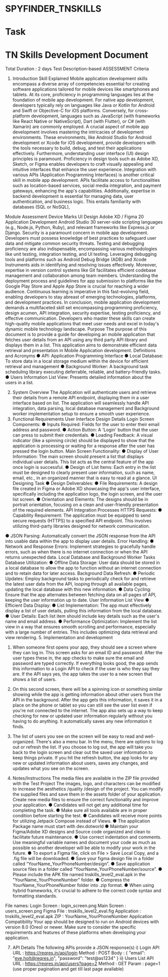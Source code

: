 # SPYFINDER_TNSKILLS
# Task
# TN Skills Development Document
Total Duration : 2 days
Test Description-based ASSESSMENT Criteria
1. Introduction
Skill Explained
Mobile application development skills encompass a diverse array of competencies essential for
creating software applications tailored for mobile devices like smartphones and tablets. At its
core, proficiency in programming languages lies at the foundation of mobile app development.
For native app development, developers typically rely on languages like Java or Kotlin for
Android and Swift or Objective-C for iOS platforms. Conversely, for cross-platform development,
languages such as JavaScript (with frameworks like React Native or NativeScript), Dart (with
Flutter), or C# (with Xamarin) are commonly employed.
A crucial aspect of mobile app development involves mastering the intricacies of development
environments. These environments, like Android Studio for Android development or Xcode for
iOS development, provide developers with the tools necessary to build, debug, and test their
applications effectively. Furthermore, understanding user interface (UI) design principles is
paramount. Proficiency in design tools such as Adobe XD, Sketch, or Figma enables developers
to craft visually appealing and intuitive interfaces that enhance the user experience.
Integration with various APIs (Application Programming Interfaces) is another critical skill in
mobile app development. APIs facilitate access to functionalities such as location-based
services, social media integration, and payment gateways, enhancing the app's capabilities.
Additionally, expertise in backend development is essential for managing data, user
authentication, and business logic. This entails familiarity with databases (SQL or NoSQL),
 
Module Assessment Device Marks
UI Design Adobe XD / Figma 20
Application Development Android Studio 30
server-side scripting languages (e.g., Node.js, Python, Ruby), and relevant frameworks like
Express.js or Django.
Security is a paramount concern in mobile app development. Developers must possess
knowledge of best practices to safeguard user data and mitigate common security threats.
Testing and debugging proficiency are also indispensable, encompassing various methodologies
like unit testing, integration testing, and UI testing. Leveraging debugging tools and platforms
such as Android Debug Bridge (ADB) and Xcode Instruments aids in identifying and resolving
issues effectively.
Moreover, expertise in version control systems like Git facilitates efficient codebase
management and collaboration among team members. Understanding the deployment process
and guidelines for app submission to platforms like the Google Play Store and Apple App Store is
crucial for reaching a wider audience. Continuous learning is imperative in this fast-evolving
field, enabling developers to stay abreast of emerging technologies, platforms, and
development practices.
In conclusion, mobile application development demands a multifaceted skill set encompassing
programming proficiency, design acumen, API integration, security expertise, testing proficiency,
and effective communication. Developers who master these skills can create high-quality
mobile applications that meet user needs and excel in today's dynamic mobile technology
landscape.
Purpose
The purpose of this document is to provide a guide for developing an mobile application that
fetches user details from an API using any third party API library and displays them in a list. This
application aims to demonstrate efficient data retrieval and presentation in Mobile Application
development.
Definitions and Acronyms
● API: Application Programming Interface
● Local Database: To store data in a local storage medium within the device for efficient
retrieval and management
● Background Worker: A background task scheduling library executing deferrable, reliable,
and battery-friendly tasks.
● Users Information List View: Presents detailed information about the users in a list.

2. System Overview
The Application will authenticate users and retrieve their details from a remote API endpoint,
displaying them in a user interface based on list. The application will seamlessly handle API
integration, data parsing, local database management and Background worker implementation
setup to ensure a smooth user experience.
3. Functional Requirements
User Interface Design Details
Login Screen Components:
● Inputs Required: Fields for the user to enter their email address and password.
● Action Button: A 'Login' button that the user can press to submit their
credentials.
● Loading Feedback: A visual indicator (like a spinning circle) should be displayed to
show that the application is processing or waiting for a response after the user
has pressed the login button.
Main Screen Functionality:
● Display of User Information: The main screen should present a list that displays
individual user details. This list acts as the central feature of the app once login is
successful.
● Design of List Items: Each entry in the list must be designed to clearly present
user information, such as name, email, etc., in an organized manner that is easy
to read at a glance.
UI Designing Task
● Design Deliverables:
● File Requirements: A design file created in Figma or Adobe XD showcasing the
app's user interface, specifically including the application logo, the login screen,
and the user list screen.
● Orientation and Elements: The designs should be in portrait orientation, focusing
on a clean and user-friendly presentation of the required elements.
API Integration Processes
HTTPS Requests:
● Capability Requirement: The application must be equipped to send secure
requests (HTTPS) to a specified API endpoint. This involves utilizing third-party
libraries designed for network communication.
 
● JSON Parsing: Automatically convert the JSON response from the API into usable
data within the app to display user details.
Error Handling:
● Network and Response Errors: Implement strategies to gracefully handle errors,
such as when there is no internet connection or when the API returns
unexpected data.
Local Database and Background Worker Tasks
Database Utilization:
● Offline Data Storage: User data should be stored in a local database to allow the
app to function without an internet connection and to retain data for later
access.
Background Data Refresh:
● Periodic Updates: Employ background tasks to periodically check for and retrieve
the latest user data from the API, looping through all available pages, updating
the local database with this new information.
● Data Cycling: Ensure that the app alternates between fetching data on all pages
of API, keeping the user information up to date.
User Information List View
● Efficient Data Display:
● List Implementation: The app must effectively display a list of user details, pulling
this information from the local database.
● User Details: Each list item should include key details such as the user's name
and email address.
● Performance Optimization: Implement the list view in a way that ensures smooth
scrolling and performance, especially with a large number of entries. This
includes optimizing data retrieval and view rendering.
5. Implementation and development
1. When someone first opens your app, they should see a screen where they can log in.
This screen asks for an email ID and password. After the user types these in, the app
checks to make sure the email and password are typed correctly. If everything looks
good, the app sends this information to a Login API to check if the user is who they say
they are. If the API says yes, the app takes the user to a new screen that shows a list of
users.

2. On this second screen, there will be a spinning icon or something similar showing while
the app is getting information about other users from the API in the background. After
the app gets this information, it saves it in a place on the phone or tablet so you can still
see the user list even if you're not connected to the internet. The app also sets up a way
to keep checking for new or updated user information regularly without you having to
do anything. It automatically saves any new information it finds.
3. The list of users you see on the screen will be easy to read and well-organized. There's
also a menu bar. In the menu, there are options to log out or refresh the list. If you
choose to log out, the app will take you back to the login screen and clear out the saved
user information to keep things private. If you hit the refresh button, the app looks for
any new or updated information about users, saves any changes, and updates what you
see on the screen.

6. Notes/Instructions
The media files are available in the ZIP file provided with the Test Project The images, logo, and
characters can be modified to increase the aesthetics /quality /design of the project. You can
modify the supplied files and save them in the assets folder of your application. Create new
media files to ensure the correct functionality and improve your application.
● Candidates will not get any additional time for completing the task.
● Make sure all tools available are in proper condition before starting the test.
● Candidates will receive more points for utilizing Jetpack Compose instead of Views.
● The application Package name must start with dev.dotworld
● Maintain your Figma/Adobe XD designs and Source code organized and clean to
facilitate future maintenance.
● Use correct indentation and comments. Use meaningful variable names and document
your code as much as possible so another developer will be able to modify your work in
the future.
● To export a Figma file, click on File > Save Local Copy, and a .fig file will be downloaded.
● Save your figma design file in a folder called “YourName_YourPhoneNumber/design”.
● Save application source files in a folder called “YourName_YourPhoneNumber/source”.
● Please include the APK file named tnskills_level2_eval.apk in the
"YourName_YourPhoneNumber" folder.
● Compress the YourName_YourPhoneNumber folder into .zip format.
● When using hybrid frameworks, it's crucial to adhere to the correct code syntax and
formatting standards.
 
File names:
Login Screen : login_screen.png
Main Screen : users_screen.png
Figma File : tnskills_level2_eval.fig
Application : tnskills_level2_eval.apk
ZIP : YourName_YourPhoneNumber
Application Compatibility
Your app should be designed to run on Android devices with version 8.0 (Oreo) or newer. Make
sure to consider the specific requirements and features of these platforms when developing
your application.
 
7. API Details
The following APIs provide a JSON response(s)
i) Login API
URL : https://reqres.in/api/login
Method : POST
Body : {
"email": "eve.holt@reqres.in",
"password": "test@as1234"
}
ii) Users List API
URL : https://reqres.in/api/users?page=2
Method : GET
Param : page=1 (use proper pagination and get till last page
available)
